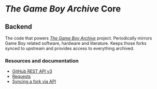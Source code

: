 # *The Game Boy Archive* Core

## Backend

The code that powers [*The Game Boy Archive*](https://github.com/gb-archive) project. Periodically mirrors Game Boy related software, hardware and literature. Keeps those forks synced to upstream and provides access to everything archived.

### Resources and documentation

- [GitHub REST API v3](https://developer.github.com/v3/)
- [Requests](https://media.readthedocs.org/pdf/requests/latest/requests.pdf)
- [Syncing a fork via API](https://stackoverflow.com/questions/26846667/how-to-update-a-fork-from-its-original-via-the-github-api)
